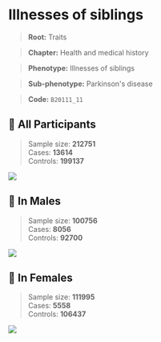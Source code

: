 # Illnesses of siblings
> **Root:** Traits  

> **Chapter:** Health and medical history  

> **Phenotype:** Illnesses of siblings  

> **Sub-phenotype:** Parkinson's disease  

> **Code:** `B20111_11`

## 🧪 All Participants  
> Sample size: **212751**  
> Cases: **13614**  
> Controls: **199137**
<img src="/Traits/Figures/ALL/B20111_11.png"/>
<CsvTable src="/Traits_Data/ALL/LG_B20111_11.csv" label="🔍 View full results" />

## 👨 In Males  
> Sample size: **100756**  
> Cases: **8056**  
> Controls: **92700**
<img src="/Traits/Figures/Male/B20111_11.png"/>
<CsvTable src="/Traits_Data/Male/LG_B20111_11.csv" label="🔍 View full results" />

## 👩 In Females  
> Sample size: **111995**  
> Cases: **5558**  
> Controls: **106437**
<img src="/Traits/Figures/Female/B20111_11.png"/>
<CsvTable src="/Traits_Data/Female/LG_B20111_11.csv" label="🔍 View full results" />
